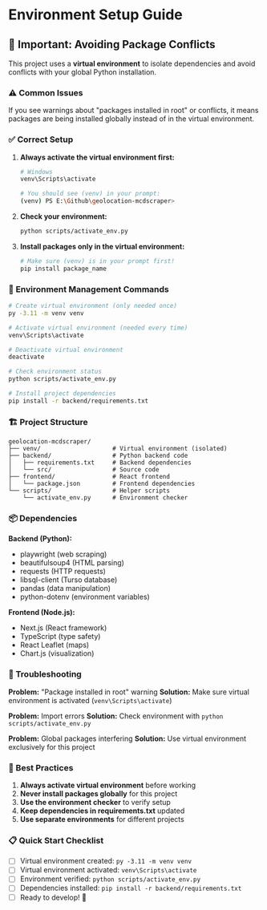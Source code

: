 # Environment Setup Guide

## 🚨 Important: Avoiding Package Conflicts

This project uses a **virtual environment** to isolate dependencies and avoid conflicts with your global Python installation.

### ⚠️ Common Issues

If you see warnings about "packages installed in root" or conflicts, it means packages are being installed globally instead of in the virtual environment.

### ✅ Correct Setup

1. **Always activate the virtual environment first:**
   ```bash
   # Windows
   venv\Scripts\activate
   
   # You should see (venv) in your prompt:
   (venv) PS E:\Github\geolocation-mcdscraper>
   ```

2. **Check your environment:**
   ```bash
   python scripts/activate_env.py
   ```

3. **Install packages only in the virtual environment:**
   ```bash
   # Make sure (venv) is in your prompt first!
   pip install package_name
   ```

### 🔧 Environment Management Commands

```bash
# Create virtual environment (only needed once)
py -3.11 -m venv venv

# Activate virtual environment (needed every time)
venv\Scripts\activate

# Deactivate virtual environment
deactivate

# Check environment status
python scripts/activate_env.py

# Install project dependencies
pip install -r backend/requirements.txt
```

### 🏗️ Project Structure

```
geolocation-mcdscraper/
├── venv/                    # Virtual environment (isolated)
├── backend/                 # Python backend code
│   ├── requirements.txt     # Backend dependencies
│   └── src/                 # Source code
├── frontend/                # React frontend
│   └── package.json         # Frontend dependencies
└── scripts/                 # Helper scripts
    └── activate_env.py      # Environment checker
```

### 📦 Dependencies

**Backend (Python):**
- playwright (web scraping)
- beautifulsoup4 (HTML parsing)
- requests (HTTP requests)
- libsql-client (Turso database)
- pandas (data manipulation)
- python-dotenv (environment variables)

**Frontend (Node.js):**
- Next.js (React framework)
- TypeScript (type safety)
- React Leaflet (maps)
- Chart.js (visualization)

### 🐛 Troubleshooting

**Problem:** "Package installed in root" warning
**Solution:** Make sure virtual environment is activated (`venv\Scripts\activate`)

**Problem:** Import errors
**Solution:** Check environment with `python scripts/activate_env.py`

**Problem:** Global packages interfering
**Solution:** Use virtual environment exclusively for this project

### 🎯 Best Practices

1. **Always activate virtual environment** before working
2. **Never install packages globally** for this project
3. **Use the environment checker** to verify setup
4. **Keep dependencies in requirements.txt** updated
5. **Use separate environments** for different projects

### 📋 Quick Start Checklist

- [ ] Virtual environment created: `py -3.11 -m venv venv`
- [ ] Virtual environment activated: `venv\Scripts\activate`
- [ ] Environment verified: `python scripts/activate_env.py`
- [ ] Dependencies installed: `pip install -r backend/requirements.txt`
- [ ] Ready to develop! 🚀 